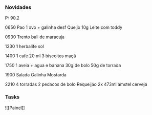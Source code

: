 
### Novidades ###
P: 90.2

0650
Pao
1 ovo + galinha desf
Queijo 10g
Leite com toddy

0930
Trento ball de maracuja

1230
1 herbalife sol

1400
1 cafe 20 ml
3 biscoitos maçã

1750
1 aveia + agua e banana
30g de bolo
50g de torrada

1900
Salada
Galinha
Mostarda

2210
4 torradas
2 pedacos de bolo
Requeijao
2x 473ml amstel cerveja

### Tasks ###
![[Painel]]